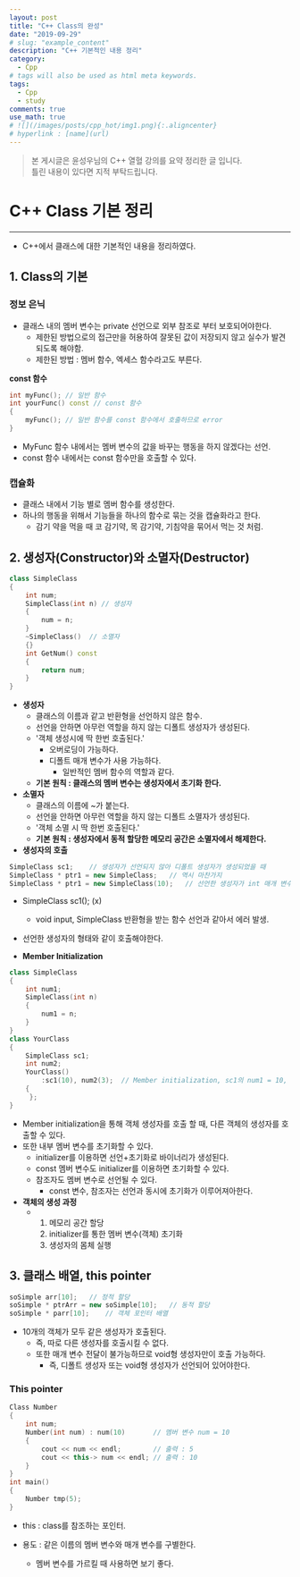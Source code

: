```yaml
---
layout: post
title: "C++ Class의 완성"
date: "2019-09-29"
# slug: "example_content"
description: "C++ 기본적인 내용 정리"
category: 
  - Cpp
# tags will also be used as html meta keywords.
tags:
  - Cpp
  - study
comments: true
use_math: true
# ![](/images/posts/cpp_hot/img1.png){:.aligncenter}
# hyperlink : [name](url)
---
```

> 본 게시글은 윤성우님의 C++ 열혈 강의를 요약 정리한 글 입니다.   
> 틀린 내용이 있다면 지적 부탁드립니다.

# C++ Class 기본 정리

----

- C++에서 클래스에 대한 기본적인 내용을 정리하였다.

## 1. Class의 기본

### 정보 은닉

- 클래스 내의 멤버 변수는 private 선언으로 외부 참조로 부터 보호되어야한다.
  - 제한된 방법으로의 접근만을 허용하여 잘못된 값이 저장되지 않고 실수가 발견되도록 해야함.
  - 제한된 방법 : 멤버 함수, 엑세스 함수라고도 부른다.

__const 함수__

```cpp
int myFunc(); // 일반 함수
int yourFunc() const // const 함수
{
    myFunc(); // 일반 함수를 const 함수에서 호출하므로 error
}
```

- MyFunc 함수 내에서는 멤버 변수의 값을 바꾸는 행동을 하지 않겠다는 선언.
- const 함수 내에서는 const 함수만을 호출할 수 있다.



### 캡슐화

- 클래스 내에서 기능 별로 멤버 함수를 생성한다.
- 하나의 행동을 위해서 기능들을 하나의 함수로 묶는 것을 캡슐화라고 한다.
  - 감기 약을 먹을 때 코 감기약, 목 감기약, 기침약을 묶어서 먹는 것 처럼.



## 2. 생성자(Constructor)와 소멸자(Destructor)

```cpp
class SimpleClass
{
    int num;
    SimpleClass(int n) // 생성자
    {
        num = n;
    }
    ~SimpleClass()	// 소멸자
    {}
    int GetNum() const
    {
        return num;
    }
}
```

- __생성자__
  - 클래스의 이름과 같고 반환형을 선언하지 않은 함수.
  - 선언을 안하면 아무런 역할을 하지 않는 디폴트 생성자가 생성된다.
  - '객체 생성시에 딱 한번 호출된다.'
    - 오버로딩이 가능하다.
    - 디폴트 매개 변수가 사용 가능하다.
      - 일반적인 멤버 함수의 역할과 같다.
  - __기본 원칙 : 클래스의 멤버 변수는 생성자에서 초기화 한다.__
- __소멸자__
  - 클래스의 이름에 ~가 붙는다.
  - 선언을 안하면 아무런 역할을 하지 않는 디폴트 소멸자가 생성된다.
  - '객체 소멸 시 딱 한번 호출된다.'
  - __기본 원칙 : 생성자에서 동적 할당한 메모리 공간은 소멸자에서 해제한다.__
- __생성자의 호출__

```cpp
SimpleClass sc1;	// 생성자가 선언되지 않아 디폴트 생성자가 생성되었을 때
SimpleClass * ptr1 = new SimpleClass;	// 역시 마찬가지
SimpleClass * ptr1 = new SimpleClass(10);	// 선언한 생성자가 int 매개 변수를 받을 때
```

- SimpleClass sc1(); (x)

  - void input, SimpleClass 반환형을 받는 함수 선언과 같아서 에러 발생.

-  선언한 생성자의 형태와 같이 호출해야한다.

  

- __Member Initialization__

```cpp
class SimpleClass
{
    int num1;
    SimpleClass(int n)
    {
        num1 = n;
    }
}
class YourClass
{
    SimpleClass sc1;
    int num2;
    YourClass()
        :sc1(10), num2(3);	// Member initialization, sc1의 num1 = 10, num2 = 3이 됨.
    { 
     };
}
```

- Member initialization을 통해 객체 생성자를 호출 할 때, 다른 객체의 생성자를 호출할 수 있다.
- 또한 내부 멤버 변수를 초기화할 수 있다.
  - initializer를 이용하면 선언+초기화로 바이너리가 생성된다.
  - const 멤버 변수도 initializer를 이용하면 초기화할 수 있다.
  - 참조자도 멤버 변수로 선언될 수 있다.
    - const 변수, 참조자는 선언과 동시에 초기화가 이루어져아한다.
- __객체의 생성 과정__
  - 1. 메모리 공간 할당
    2. initializer를 통한 멤버 변수(객체) 초기화
    3. 생성자의 몸체 실행

## 3. 클래스 배열, this pointer

```cpp
soSimple arr[10];	// 정적 할당
soSimple * ptrArr = new soSimple[10];	// 동적 할당
soSimple * parr[10];	// 객체 포인터 배열
```

- 10개의 객체가 모두 같은 생성자가 호출된다.
  - 즉, 따로 다른 생성자를 호출시킬 수 없다.
  - 또한 매개 변수 전달이 불가능하므로 void형 생성자만이 호출 가능하다.
    - 즉, 디폴트 생성자 또는 void형 생성자가 선언되어 있어야한다.

### This pointer

```cpp
Class Number
{
	int num;
	Number(int num) : num(10)		// 멤버 변수 num = 10
	{
		cout << num << endl;		// 출력 : 5
		cout << this-> num << endl;	// 출력 : 10
	}
}
int main()
{
    Number tmp(5);
}
```

- this : class를 참조하는 포인터.

- 용도 : 같은 이름의 멤버 변수와 매개 변수를 구별한다.

  - 멤버 변수를 가르킬 때 사용하면 보기 좋다.

    